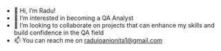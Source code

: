 - 👋 Hi, I’m Radu!
- 👀 I’m interested in becoming a QA Analyst
- 💞️ I’m looking to collaborate on projects that can enhance my skills and build confidence in the QA field
- 📫 You can reach me on raduioanionita1@gmail.com

<!---
radu2208/radu2208 is a ✨ special ✨ repository because its `README.md` (this file) appears on your GitHub profile.
You can click the Preview link to take a look at your changes.
--->

